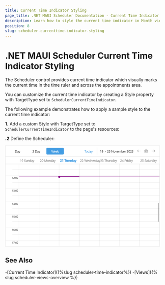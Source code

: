 ```yaml
---
title: Current Time Indicator Styling
page_title: .NET MAUI Scheduler Documentation - Current Time Indicator Styling
description: Learn how to style the current time indicator in Month view of the Telerik .NET MAUI Scheduler control.
position: 8
slug: scheduler-currenttime-indicator-styling
---
```


# .NET MAUI Scheduler Current Time Indicator Styling

The Scheduler control provides current time indicator which visually marks the current time in the time ruler and across the appointments area.

You can customize the current time indicator by creating a Style property with TargetType set to `SchedulerCurrentTimeIndicator`.  

The following example demonstrates how to apply a sample style to the current time indicator:

**1.** Add a custom Style with TargetType set to `SchedulerCurrentTimeIndicator` to the page's resources:

<snippet id='scheduler-currenttimeindicator-styling'/>

**.2** Define the Scheduler:

<snippet id='scheduler-currenttimeindicator-styling-definition'/>

![.NET MAUI Scheduler Current Time Indicator Styling](images/scheduler-currenttime-indicator-styling.png)

## See Also

-[Current Time Indicator]({%slug scheduler-time-indicator%})
-[Views]({% slug scheduler-views-overview %})

